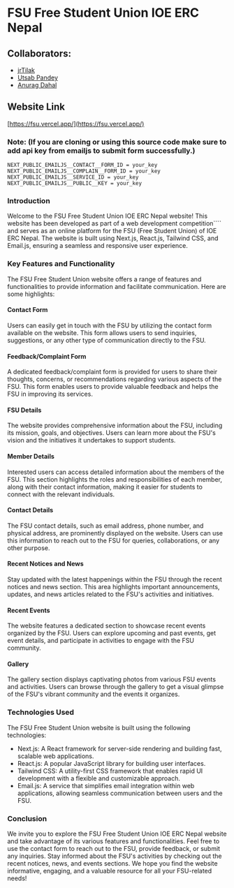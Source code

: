 # FSU Free Student Union IOE ERC Nepal

## Collaborators:
- [jrTilak](https://github.com/jrTilak/)
- [Utsab Pandey](https://github.com/kaleUtsab)
- [Anurag Dahal](https://github.com/AnuragDahal)

## Website Link
[https://fsu.vercel.app/](https://fsu.vercel.app/)

### Note: (If you are cloning or using this source code make sure to add api key from emailjs to submit form successfully.)
```
NEXT_PUBLIC_EMAILJS__CONTACT__FORM_ID = your_key
NEXT_PUBLIC_EMAILJS__COMPLAIN__FORM_ID = your_key
NEXT_PUBLIC_EMAILJS__SERVICE_ID = your_key
NEXT_PUBLIC_EMAILJS__PUBLIC__KEY = your_key
```
### Introduction
Welcome to the FSU Free Student Union IOE ERC Nepal website! This website has been developed as part of a
web development competition```` and serves as an online platform for the FSU (Free Student Union) of IOE ERC Nepal. The website is built using Next.js, React.js, Tailwind CSS, and Email.js, ensuring a seamless and responsive user experience.

### Key Features and Functionality
The FSU Free Student Union website offers a range of features and functionalities to provide information and facilitate communication. Here are some highlights:

#### Contact Form
Users can easily get in touch with the FSU by utilizing the contact form available on the website. This form allows users to send inquiries, suggestions, or any other type of communication directly to the FSU.

#### Feedback/Complaint Form
A dedicated feedback/complaint form is provided for users to share their thoughts, concerns, or recommendations regarding various aspects of the FSU. This form enables users to provide valuable feedback and helps the FSU in improving its services.

#### FSU Details
The website provides comprehensive information about the FSU, including its mission, goals, and objectives. Users can learn more about the FSU's vision and the initiatives it undertakes to support students.

#### Member Details
Interested users can access detailed information about the members of the FSU. This section highlights the roles and responsibilities of each member, along with their contact information, making it easier for students to connect with the relevant individuals.

#### Contact Details
The FSU contact details, such as email address, phone number, and physical address, are prominently displayed on the website. Users can use this information to reach out to the FSU for queries, collaborations, or any other purpose.

#### Recent Notices and News
Stay updated with the latest happenings within the FSU through the recent notices and news section. This area highlights important announcements, updates, and news articles related to the FSU's activities and initiatives.

#### Recent Events
The website features a dedicated section to showcase recent events organized by the FSU. Users can explore upcoming and past events, get event details, and participate in activities to engage with the FSU community.

#### Gallery
The gallery section displays captivating photos from various FSU events and activities. Users can browse through the gallery to get a visual glimpse of the FSU's vibrant community and the events it organizes.

### Technologies Used
The FSU Free Student Union website is built using the following technologies:

- Next.js: A React framework for server-side rendering and building fast, scalable web applications.
- React.js: A popular JavaScript library for building user interfaces.
- Tailwind CSS: A utility-first CSS framework that enables rapid UI development with a flexible and customizable approach.
- Email.js: A service that simplifies email integration within web applications, allowing seamless communication between users and the FSU.

### Conclusion
We invite you to explore the FSU Free Student Union IOE ERC Nepal website and take advantage of its various features and functionalities. Feel free to use the contact form to reach out to the FSU, provide feedback, or submit any inquiries. Stay informed about the FSU's activities by checking out the recent notices, news, and events sections. We hope you find the website informative, engaging, and a valuable resource for all your FSU-related needs!
